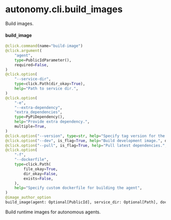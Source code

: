 <a name="autonomy.cli.build_images"></a>
# autonomy.cli.build`_`images

Build images.

<a name="autonomy.cli.build_images.build_image"></a>
#### build`_`image

```python
@click.command(name="build-image")
@click.argument(
    "agent",
    type=PublicIdParameter(),
    required=False,
)
@click.option(
    "--service-dir",
    type=click.Path(dir_okay=True),
    help="Path to service dir.",
)
@click.option(
    "-e",
    "--extra-dependency",
    "extra_dependencies",
    type=PyPiDependency(),
    help="Provide extra dependency.",
    multiple=True,
)
@click.option("--version", type=str, help="Specify tag version for the image.")
@click.option("--dev", is_flag=True, help="Build development image.", default=False)
@click.option("--pull", is_flag=True, help="Pull latest dependencies.", default=False)
@click.option(
    "-f",
    "--dockerfile",
    type=click.Path(
        file_okay=True,
        dir_okay=False,
        exists=False,
    ),
    help="Specify custom dockerfile for building the agent",
)
@image_author_option
build_image(agent: Optional[PublicId], service_dir: Optional[Path], dockerfile: Optional[Path], extra_dependencies: Tuple[Dependency, ...], pull: bool = False, dev: bool = False, version: Optional[str] = None, image_author: Optional[str] = None) -> None
```

Build runtime images for autonomous agents.

